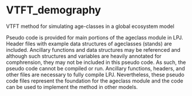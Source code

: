 # VTFT_demography
VTFT method for simulating age-classes in a global ecosystem model 

Pseudo code is provided for main portions of the ageclass module in LPJ. Header files with example data structures of ageclasses (stands) are included. Ancillary functions and data structures may be referenced and although such structures and variables are heavily annotated for comphrension, they may not be included in this pseudo code. As such, the pseudo code cannot be compiled or run. Ancillary functions, headers, and other files are necessary to fully compile LPJ. Nevertheless, these pseudo code files represent the foundation for the ageclass module and the code can be used to implement the method in other models.
